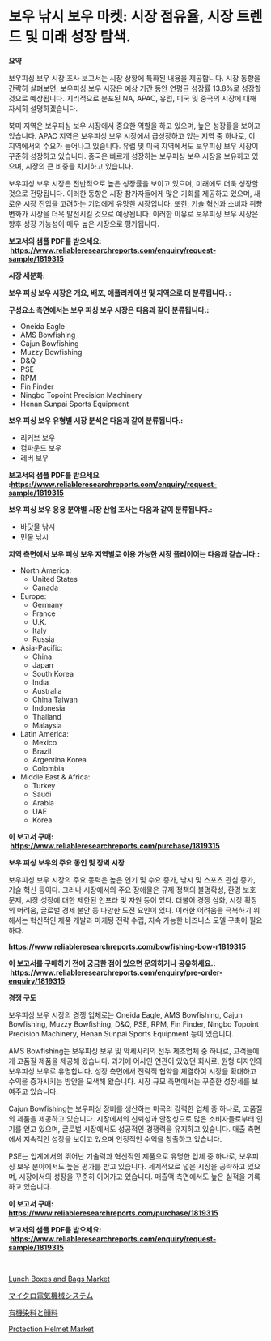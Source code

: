 <p><h1>보우 낚시 보우 마켓: 시장 점유율, 시장 트렌드 및 미래 성장 탐색.</h1></p><p><strong>요약</strong></p>
<p><p>보우피싱 보우 시장 조사 보고서는 시장 상황에 특화된 내용을 제공합니다. 시장 동향을 간략히 살펴보면, 보우피싱 보우 시장은 예상 기간 동안 연평균 성장률 13.8%로 성장할 것으로 예상됩니다. 지리적으로 분포된 NA, APAC, 유럽, 미국 및 중국의 시장에 대해 자세히 설명하겠습니다.</p><p>북미 지역은 보우피싱 보우 시장에서 중요한 역할을 하고 있으며, 높은 성장률을 보이고 있습니다. APAC 지역은 보우피싱 보우 시장에서 급성장하고 있는 지역 중 하나로, 이 지역에서의 수요가 늘어나고 있습니다. 유럽 및 미국 지역에서도 보우피싱 보우 시장이 꾸준히 성장하고 있습니다. 중국은 빠르게 성장하는 보우피싱 보우 시장을 보유하고 있으며, 시장의 큰 비중을 차지하고 있습니다.</p><p>보우피싱 보우 시장은 전반적으로 높은 성장률을 보이고 있으며, 미래에도 더욱 성장할 것으로 전망됩니다. 이러한 동향은 시장 참가자들에게 많은 기회를 제공하고 있으며, 새로운 시장 진입을 고려하는 기업에게 유망한 시장입니다. 또한, 기술 혁신과 소비자 취향 변화가 시장을 더욱 발전시킬 것으로 예상됩니다. 이러한 이유로 보우피싱 보우 시장은 향후 성장 가능성이 매우 높은 시장으로 평가됩니다.</p></p>
<p><strong>보고서의 샘플 PDF를 받으세요: &nbsp;<a href="https://www.reliableresearchreports.com/enquiry/request-sample/1819315">https://www.reliableresearchreports.com/enquiry/request-sample/1819315</a></strong></p>
<p><strong>시장 세분화:</strong></p>
<p><strong> 보우 피싱 보우 시장은 개요, 배포, 애플리케이션 및 지역으로 더 분류됩니다. :</strong></p>
<p><strong>구성요소 측면에서는 보우 피싱 보우 시장은 다음과 같이 분류됩니다.:</strong></p>
<p><ul><li>Oneida Eagle</li><li>AMS Bowfishing</li><li>‎Cajun Bowfishing</li><li>Muzzy Bowfishing</li><li>D&Q</li><li>PSE</li><li>RPM</li><li>Fin Finder</li><li>Ningbo Topoint Precision Machinery</li><li>Henan Sunpai Sports Equipment</li></ul></p>
<p><strong> 보우 피싱 보우 유형별 시장 분석은 다음과 같이 분류됩니다.:</strong></p>
<p><ul><li>리커브 보우</li><li>컴파운드 보우</li><li>레버 보우</li></ul></p>
<p><strong>보고서의 샘플 PDF를 받으세요 :<a href="https://www.reliableresearchreports.com/enquiry/request-sample/1819315">https://www.reliableresearchreports.com/enquiry/request-sample/1819315</a></strong></p>
<p><strong> 보우 피싱 보우 응용 분야별 시장 산업 조사는 다음과 같이 분류됩니다.:</strong></p>
<p><ul><li>바닷물 낚시</li><li>민물 낚시</li></ul></p>
<p><strong>지역 측면에서 보우 피싱 보우 지역별로 이용 가능한 시장 플레이어는 다음과 같습니다.:</strong></p>
<p><ul>
    <li>
        North America:
        <ul>
            <li>United States</li>
            <li>Canada</li>
        </ul>
    </li>
    <li>
        Europe:
        <ul>
            <li>Germany</li>
            <li>France</li>
            <li>U.K.</li>
            <li>Italy</li>
            <li>Russia</li>
        </ul>
    </li>
    <li>
        Asia-Pacific:
        <ul>
            <li>China</li>
            <li>Japan</li>
            <li>South Korea</li>
            <li>India</li>
            <li>Australia</li>
            <li>China Taiwan</li>
            <li>Indonesia</li>
            <li>Thailand</li>
            <li>Malaysia</li>
        </ul>
    </li>
    <li>
        Latin America:
        <ul>
            <li>Mexico</li>
            <li>Brazil</li>
            <li>Argentina Korea</li>
            <li>Colombia</li>
        </ul>
    </li>
    <li>
        Middle East & Africa:
        <ul>
            <li>Turkey</li>
            <li>Saudi</li>
            <li>Arabia</li>
            <li>UAE</li>
            <li>Korea</li>
        </ul>
    </li>
    </ul></p>
<p><strong>이 보고서 구매: &nbsp;<a href="https://www.reliableresearchreports.com/purchase/1819315">https://www.reliableresearchreports.com/purchase/1819315</a></strong></p>
<p><strong>보우 피싱 보우의 주요 동인 및 장벽 시장</strong></p>
<p><p>보우피싱 보우 시장의 주요 동력은 높은 인기 및 수요 증가, 낚시 및 스포츠 관심 증가, 기술 혁신 등이다. 그러나 시장에서의 주요 장애물은 규제 정책의 불명확성, 환경 보호 문제, 시장 성장에 대한 제한된 인프라 및 자원 등이 있다. 더불어 경쟁 심화, 시장 확장의 어려움, 글로벌 경제 불안 등 다양한 도전 요인이 있다. 이러한 어려움을 극복하기 위해서는 혁신적인 제품 개발과 마케팅 전략 수립, 지속 가능한 비즈니스 모델 구축이 필요하다.</p></p>
<p><strong><a href="https://www.reliableresearchreports.com/bowfishing-bow-r1819315">https://www.reliableresearchreports.com/bowfishing-bow-r1819315</a></strong></p>
<p><strong>이 보고서를 구매하기 전에 궁금한 점이 있으면 문의하거나 공유하세요.: &nbsp;<a href="https://www.reliableresearchreports.com/enquiry/pre-order-enquiry/1819315">https://www.reliableresearchreports.com/enquiry/pre-order-enquiry/1819315</a></strong></p>
<p><strong>경쟁 구도</strong></p>
<p><p>보우피싱 보우 시장의 경쟁 업체로는 Oneida Eagle, AMS Bowfishing, Cajun Bowfishing, Muzzy Bowfishing, D&Q, PSE, RPM, Fin Finder, Ningbo Topoint Precision Machinery, Henan Sunpai Sports Equipment 등이 있습니다. </p><p>AMS Bowfishing는 보우피싱 보우 및 악세사리의 선두 제조업체 중 하나로, 고객들에게 고품질 제품을 제공해 왔습니다. 과거에 어사인 연관이 있었던 회사로, 원형 디자인의 보우피싱 보우로 유명합니다. 성장 측면에서 전략적 협약을 체결하여 시장을 확대하고 수익을 증가시키는 방안을 모색해 왔습니다. 시장 규모 측면에서는 꾸준한 성장세를 보여주고 있습니다.</p><p>Cajun Bowfishing는 보우피싱 장비를 생산하는 미국의 강력한 업체 중 하나로, 고품질의 제품을 제공하고 있습니다. 시장에서의 신뢰성과 안정성으로 많은 소비자들로부터 인기를 얻고 있으며, 글로벌 시장에서도 성공적인 경쟁력을 유지하고 있습니다. 매출 측면에서 지속적인 성장을 보이고 있으며 안정적인 수익을 창출하고 있습니다.</p><p>PSE는 업계에서의 뛰어난 기술력과 혁신적인 제품으로 유명한 업체 중 하나로, 보우피싱 보우 분야에서도 높은 평가를 받고 있습니다. 세계적으로 넓은 시장을 공략하고 있으며, 시장에서의 성장을 꾸준히 이어가고 있습니다. 매출액 측면에서도 높은 실적을 기록하고 있습니다.</p></p>
<p><strong>이 보고서 구매: &nbsp; <a href="https://www.reliableresearchreports.com/purchase/1819315">https://www.reliableresearchreports.com/purchase/1819315</a></strong></p>
<p><strong>보고서의 샘플 PDF를 받으세요: &nbsp;<a href="https://www.reliableresearchreports.com/enquiry/request-sample/1819315">https://www.reliableresearchreports.com/enquiry/request-sample/1819315</a></strong><strong></strong></p>
<p>&nbsp;</p>
<p><p><a href="https://www.linkedin.com/pulse/lunch-boxes-bags-market-outlook-industry-overview-forecast-mz5oe?trackingId=GfrwglMuYu%2BVI%2BunsAAmjw%3D%3D">Lunch Boxes and Bags Market</a></p><p><a href="https://medium.com/@a.d.michael1/%E3%83%9E%E3%82%A4%E3%82%AF%E3%83%AD%E9%9B%BB%E5%AD%90%E6%A9%9F%E6%A2%B0%E3%82%B7%E3%82%B9%E3%83%86%E3%83%A0%E5%B8%82%E5%A0%B4%E8%A6%8F%E6%A8%A1%E3%81%AF-%E3%82%B0%E3%83%AD%E3%83%BC%E3%83%90%E3%83%AB%E7%94%A3%E6%A5%AD%E3%81%A7%E6%9C%80%E9%81%A9%E3%81%AA%E3%83%9E%E3%83%BC%E3%82%B1%E3%83%86%E3%82%A3%E3%83%B3%E3%82%B0%E3%83%81%E3%83%A3%E3%83%8D%E3%83%AB%E3%82%92%E7%A4%BA%E3%81%97%E3%81%A6%E3%81%84%E3%81%BE%E3%81%99-ede75cd6ec55">マイクロ電気機械システム</a></p><p><a href="https://medium.com/@terrelliemann565620/%E6%9C%89%E6%A9%9F%E6%9F%93%E6%96%99%E3%81%8A%E3%82%88%E3%81%B3%E9%A1%94%E6%96%99%E5%B8%82%E5%A0%B4%E3%81%AF%E5%B8%82%E5%A0%B4%E3%82%B7%E3%82%A7%E3%82%A2-%E5%B8%82%E5%A0%B4%E5%8B%95%E5%90%91-%E5%B8%82%E5%A0%B4%E6%88%90%E9%95%B7%E3%81%AB%E9%96%A2%E3%81%99%E3%82%8B%E6%83%85%E5%A0%B1%E3%82%92%E6%8F%90%E4%BE%9B%E3%81%97%E3%81%BE%E3%81%99-e23213542d2e">有機染料と顔料</a></p><p><a href="https://www.linkedin.com/pulse/protection-helmet-market-size-cagr-trends-2024-2030-byresearch-jjkte?trackingId=vWRxuvxt3QNKFnKIbs3g%2Bg%3D%3D">Protection Helmet Market</a></p></p>
